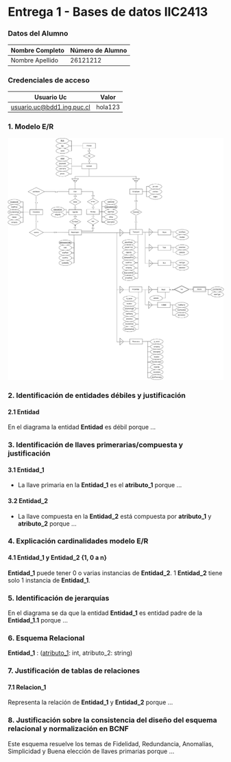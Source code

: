 # Entrega 1 - Bases de datos IIC2413

### Datos del Alumno
| **Nombre Completo** | **Número de Alumno** |
|---------------------|----------------------|
| Nombre Apellido     |             26121212 |


### Credenciales de acceso

| **Usuario Uc**             | **Valor** |
|----------------------------|-----------|
| usuario.uc@bdd1.ing.puc.cl | hola123   |

### 1. Modelo E/R 

![Diagrama E/R](E1_ER_diagram.png)

<!-- Tienes que agregar la ruta de tu imagen donde dice diagrama.png, tiene que ser en formato svg para no perder calidad -->

### 2. Identificación de entidades débiles y justificación

#### 2.1 Entidad
En el diagrama la entidad __Entidad__ es débil porque ...

### 3. Identificación de llaves primerarias/compuesta y justificación

#### 3.1 Entidad_1

- La llave primaria en la __Entidad_1__ es el __atributo_1__ porque ...

#### 3.2 Entidad_2

- La llave compuesta en la __Entidad_2__ está compuesta por __atributo_1__ y __atributo_2__ porque ...

### 4. Explicación cardinalidades modelo E/R

#### 4.1 Entidad_1 y Entidad_2 {1, 0 a n}

__Entidad_1__ puede tener 0 o varias instancias de __Entidad_2__. 1 __Entidad_2__ tiene solo 1 instancia de __Entidad_1__.


### 5. Identificación de jerarquías

En el diagrama se da que la entidad __Entidad_1__ es entidad padre de la __Entidad_1.1__ porque ...

### 6. Esquema Relacional

__Entidad_1__ : (<u>atributo_1</u>: int, atributo_2: string)

### 7. Justificación de tablas de relaciones

#### 7.1 Relacion_1

Representa la relación de __Entidad_1__ y __Entidad_2__ porque ...

### 8. Justificación sobre la consistencia del diseño del esquema relacional y normalización en BCNF

Este esquema resuelve los temas de Fidelidad, Redundancia, Anomalías, Simplicidad y Buena elección de llaves primarias porque ...